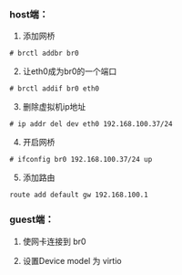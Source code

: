 ### host端：

1. 添加网桥   
```
# brctl addbr br0
```

2. 让eth0成为br0的一个端口   
```
# brctl addif br0 eth0
```

3. 删除虚拟机ip地址    
```
# ip addr del dev eth0 192.168.100.37/24
```

4. 开启网桥     
```
# ifconfig br0 192.168.100.37/24 up
```

5. 添加路由   
```
route add default gw 192.168.100.1
```

### guest端：

1. 使网卡连接到 br0

2. 设置Device model 为 virtio
